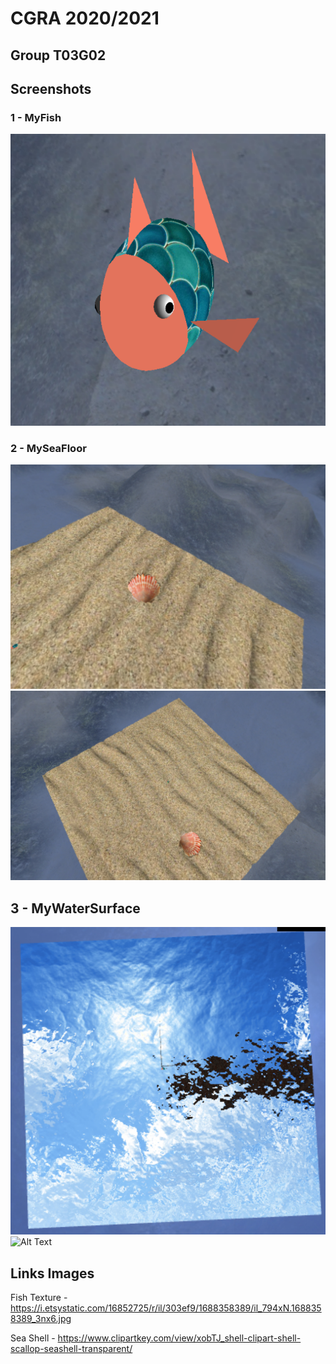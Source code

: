 # CGRA 2020/2021

## Group T03G02

## Screenshots

### 1 - MyFish

![Screenshot 1](project/screenshots/proj-t3g02-1.png)

### 2 - MySeaFloor

![Screenshot 2](project/screenshots/proj-t3g02-2a.png)
![Screenshot 3](project/screenshots/proj-t3g02-2b.png)

## 3 - MyWaterSurface
![Screenshot 4](project/screenshots/proj-t3g02-3.png)
![Alt Text](https://media.giphy.com/media/a2bjqlRhmkqU8anQ6Q/giphy.gif)

## Links Images

Fish Texture - https://i.etsystatic.com/16852725/r/il/303ef9/1688358389/il_794xN.1688358389_3nx6.jpg

Sea Shell - https://www.clipartkey.com/view/xobTJ_shell-clipart-shell-scallop-seashell-transparent/